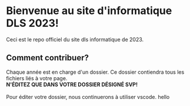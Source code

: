 # Bienvenue au site d'informatique DLS 2023!
Ceci est le repo officiel du site dls informatique de 2023.
## Comment contribuer?
Chaque ann&#233;e est en charge d'un dossier. Ce dossier contiendra tous les fichiers liés &#224; votre page.
<br>
**N'&#201;DITEZ QUE DANS VOTRE DOSSIER D&#201;SIGN&#201; SVP!**
<br><br>
Pour &#233;diter votre dossier, nous continuerons &#224; utiliser vscode.
hello